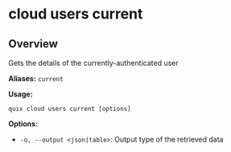 # cloud users current

## Overview

Gets the details of the currently-authenticated user

**Aliases:** `current`

**Usage:**

```
quix cloud users current [options]
```

**Options:**

- `-o, --output <json|table>`: Output type of the retrieved data


